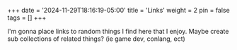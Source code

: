 +++
date = '2024-11-29T18:16:19-05:00'
title = 'Links'
weight = 2
pin = false
tags = []
+++

I'm gonna place links to random things I find here that I enjoy. Maybe create sub collections of related things? (ie game dev, conlang, ect)